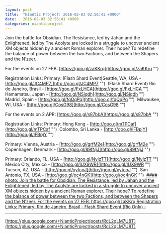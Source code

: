 ```yaml
---
layout: post
title:  "Niantic Project: 2016-02-03 02:56:41 +0900"
date:   2016-02-03 02:56:41 +0900
categories: nianticproject
---
```

Join the battle for Obsidian. The Resistance, led by Jahan and the Enlightened, led by The Acolyte are locked in a struggle to uncover ancient XM objects hidden by a ancient Roman explorer. Their hope? To redefine the balance of power between the two Factions, and between the Shapers and the N’zeer. 

For the events on 27 FEB: [https://goo.gl/zaKKrq](https://goo.gl/zaKKrq "")

Registration Links:
Primary: (Flash Shard Event)Seattle, WA, USA - [http://goo.gl/JC4MP7](http://goo.gl/JC4MP7 "") 
(Flash Shard Event) Rio de Janeiro, Brasil - [https://goo.gl/FxLHCA](https://goo.gl/FxLHCA "")
Hamamatsu, Japan - [http://goo.gl/NSiqdh](http://goo.gl/NSiqdh "") 
Madrid, Spain - [http://goo.gl/fqQqPq](http://goo.gl/fqQqPq "") 
Milwaukee, WI, USA - [http://goo.gl/CosG98](http://goo.gl/CosG98 "") 

For the events on 2 APR: [https://goo.gl/s87bbA](https://goo.gl/s87bbA "") 

Registration Links:
Primary: Hong Kong - [http://goo.gl/mTPCaf](http://goo.gl/mTPCaf "") 
Colombo, Sri Lanka - [http://goo.gl/lFBpjY](http://goo.gl/lFBpjY "") 

Primary: Vienna, Austria - [http://goo.gl/grfM2e](http://goo.gl/grfM2e "") 
Copenhagen, Denmark - [http://goo.gl/89fNjJ](http://goo.gl/89fNjJ "") 

Primary: Orlando, FL, USA - [http://goo.gl/NyIzTT](http://goo.gl/NyIzTT "") 
Mexico City, Mexico - [http://goo.gl/lUX9WR](http://goo.gl/lUX9WR "") 
Tucson, AZ, USA - [http://goo.gl/xytcoJ](http://goo.gl/xytcoJ "") 
San Antonio, TX, USA - [http://goo.gl/oc4nGK](http://goo.gl/oc4nGK "") 
[#### photo: Join the battle for Obsidian. The Resistance, led by Jahan and the Enlightened, led by The Acolyte are locked in a struggle to uncover ancient XM objects hidden by a ancient Roman explorer. Their hope? To redefine the balance of power between the two Factions, and between the Shapers and the N’zeer.
For the events on 27 FEB: https://goo.gl/zaKKrq
Registration Links:
Primary: Rio de Janeiro, Brasil - Flash Shard Event (Rio Only) -](https://lh3.googleusercontent.com/-PxVZIOicU4Y/VqgeOZy2pWI/AAAAAAAAihg/j9lSfTAoGLI/w1200-h305/Ingress_Obsidian_Banner.png "")
- - -
[https://plus.google.com/+NianticProject/posts/RdL2qLM7U8T](https://plus.google.com/+NianticProject/posts/RdL2qLM7U8T)
